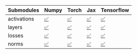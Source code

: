 | Submodules   | Numpy                                                                                                                           | Torch                                                                                                                           | Jax                                                                                                                             | Tensorflow                                                                                                                      |
|:-------------|:--------------------------------------------------------------------------------------------------------------------------------|:--------------------------------------------------------------------------------------------------------------------------------|:--------------------------------------------------------------------------------------------------------------------------------|:--------------------------------------------------------------------------------------------------------------------------------|
| activations  | <a href="https://github.com/unifyai/ivy/runs/8285341579?check_suite_focus=true" rel="noopener noreferrer" target="_blank">✅</a> | <a href="https://github.com/unifyai/ivy/runs/8285341687?check_suite_focus=true" rel="noopener noreferrer" target="_blank">✅</a> | <a href="https://github.com/unifyai/ivy/runs/8285341822?check_suite_focus=true" rel="noopener noreferrer" target="_blank">✅</a> | <a href="https://github.com/unifyai/ivy/runs/8285341990?check_suite_focus=true" rel="noopener noreferrer" target="_blank">✅</a> |
| layers       | <a href="https://github.com/unifyai/ivy/runs/8285341609?check_suite_focus=true" rel="noopener noreferrer" target="_blank">✅</a> | <a href="https://github.com/unifyai/ivy/runs/8285341722?check_suite_focus=true" rel="noopener noreferrer" target="_blank">✅</a> | <a href="https://github.com/unifyai/ivy/runs/8285341871?check_suite_focus=true" rel="noopener noreferrer" target="_blank">✅</a> | <a href="https://github.com/unifyai/ivy/runs/8285342039?check_suite_focus=true" rel="noopener noreferrer" target="_blank">✅</a> |
| losses       | <a href="https://github.com/unifyai/ivy/runs/8285341634?check_suite_focus=true" rel="noopener noreferrer" target="_blank">✅</a> | <a href="https://github.com/unifyai/ivy/runs/8285341753?check_suite_focus=true" rel="noopener noreferrer" target="_blank">✅</a> | <a href="https://github.com/unifyai/ivy/runs/8285341900?check_suite_focus=true" rel="noopener noreferrer" target="_blank">✅</a> | <a href="https://github.com/unifyai/ivy/runs/8285342096?check_suite_focus=true" rel="noopener noreferrer" target="_blank">✅</a> |
| norms        | <a href="https://github.com/unifyai/ivy/runs/8285341666?check_suite_focus=true" rel="noopener noreferrer" target="_blank">✅</a> | <a href="https://github.com/unifyai/ivy/runs/8285341782?check_suite_focus=true" rel="noopener noreferrer" target="_blank">✅</a> | <a href="https://github.com/unifyai/ivy/runs/8285341941?check_suite_focus=true" rel="noopener noreferrer" target="_blank">✅</a> | <a href="https://github.com/unifyai/ivy/runs/8285342174?check_suite_focus=true" rel="noopener noreferrer" target="_blank">✅</a> |